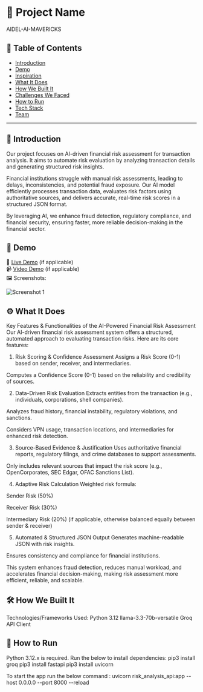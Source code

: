 # 🚀 Project Name
AIDEL-AI-MAVERICKS
## 📌 Table of Contents
- [Introduction](#introduction)
- [Demo](#demo)
- [Inspiration](#inspiration)
- [What It Does](#what-it-does)
- [How We Built It](#how-we-built-it)
- [Challenges We Faced](#challenges-we-faced)
- [How to Run](#how-to-run)
- [Tech Stack](#tech-stack)
- [Team](#team)

---

## 🎯 Introduction
Our project focuses on AI-driven financial risk assessment for transaction analysis. It aims to automate risk evaluation by analyzing transaction details and generating structured risk insights.

Financial institutions struggle with manual risk assessments, leading to delays, inconsistencies, and potential fraud exposure. Our AI model efficiently processes transaction data, evaluates risk factors using authoritative sources, and delivers accurate, real-time risk scores in a structured JSON format.

By leveraging AI, we enhance fraud detection, regulatory compliance, and financial security, ensuring faster, more reliable decision-making in the financial sector. 

## 🎥 Demo
🔗 [Live Demo](#) (if applicable)  
📹 [Video Demo](#) (if applicable)  
🖼️ Screenshots:

![Screenshot 1](link-to-image)



## ⚙️ What It Does
Key Features & Functionalities of the AI-Powered Financial Risk Assessment
Our AI-driven financial risk assessment system offers a structured, automated approach to evaluating transaction risks. Here are its core features:

1. Risk Scoring & Confidence Assessment
Assigns a Risk Score (0-1) based on sender, receiver, and intermediaries.

Computes a Confidence Score (0-1) based on the reliability and credibility of sources.

2. Data-Driven Risk Evaluation
Extracts entities from the transaction (e.g., individuals, corporations, shell companies).

Analyzes fraud history, financial instability, regulatory violations, and sanctions.

Considers VPN usage, transaction locations, and intermediaries for enhanced risk detection.

3. Source-Based Evidence & Justification
Uses authoritative financial reports, regulatory filings, and crime databases to support assessments.

Only includes relevant sources that impact the risk score (e.g., OpenCorporates, SEC Edgar, OFAC Sanctions List).

4. Adaptive Risk Calculation
Weighted risk formula:

Sender Risk (50%)

Receiver Risk (30%)

Intermediary Risk (20%) (if applicable, otherwise balanced equally between sender & receiver)

5. Automated & Structured JSON Output
Generates machine-readable JSON with risk insights.

Ensures consistency and compliance for financial institutions.

This system enhances fraud detection, reduces manual workload, and accelerates financial decision-making, making risk assessment more efficient, reliable, and scalable.

## 🛠️ How We Built It
Technologies/Frameworks Used:
Python 3.12
llama-3.3-70b-versatile
Groq API Client

## 🏃 How to Run
Python 3.12.x is required.
Run the below to install dependencies:
pip3 install groq
pip3 install fastapi
pip3 install uvicorn

To start the app run the below command :
uvicorn risk_analysis_api:app --host 0.0.0.0 --port 8000 --reload
